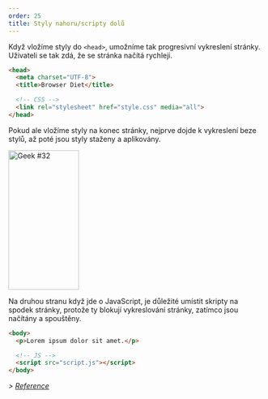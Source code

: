 ```yaml
---
order: 25
title: Styly nahoru/scripty dolů
---
```


Když vložíme styly do `<head>`, umožníme tak progresivní vykreslení stránky. Uživateli se tak zdá, že se stránka načítá rychleji.

```html
<head>
  <meta charset="UTF-8">
  <title>Browser Diet</title>

  <!-- CSS -->
  <link rel="stylesheet" href="style.css" media="all">
</head>
```

Pokud ale vložíme styly na konec stránky, nejprve dojde k vykreslení beze stylů, až poté jsou styly staženy a aplikovány.

<div class="img-right">
  <img id="geek-32" class="icos-geek" src="http://browserdiet.com/en/assets/img/32.png" alt="Geek #32" width="139" height="275" />
</div>

Na druhou stranu když jde o JavaScript, je důležité umístit skripty na spodek stránky, protože ty blokují vykreslování stránky, zatímco jsou načítány a spouštěny.

```html
<body>
  <p>Lorem ipsum dolor sit amet.</p>

  <!-- JS -->
  <script src="script.js"></script>
</body>
```

*> [Reference](https://github.com/zenorocha/browser-diet/wiki/References#styles-up-top-scripts-down-bottom)*
